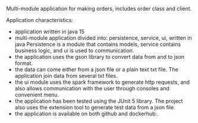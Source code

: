 Multi-module application for making orders, includes order class and client.

Application characteristics:
- application written in java 15
- multi-module application divided into: persistence, service, ui, written in java
Persistence is a module that contains models, service contains business logic, and ui is used to communication.
- the application uses the gson library to convert data from and to json format.
- the data can come either from a json file or a plain text txt file.
The application join data from several txt files.
- the ui module uses the spark framework to generate http requests, 
and also allows communication with the user through consoles and convenient menu.
- the application has been tested using the JUnit 5 library. 
The project also uses the extension tool to generate test data from a json file.
- the application is available on both github and dockerhub:.